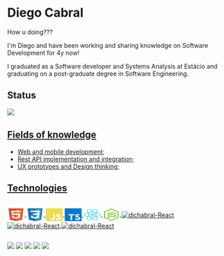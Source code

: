# Diego Cabral
How u doing???

I'm Diego and have been working and sharing knowledge on Software Development for 4y now!

I graduated as a Software developer and Systems Analysis at Estácio and graduating on a post-graduate degree in Software Engineering.

## Status 

<div>
<a href="https://github.com/Xornotor">
<img height="180em" src="https://github-readme-stats.vercel.app/api/top-langs/?username=Diechabral&layout=compact&langs_count=8&theme=cobalt"/>
</div>

## Fields of knowledge
* Web and mobile development;
* Rest API implementation and integration;
* UX prototypes and Design thinking;

## Technologies

<div style="display: inline_block"><br>
  <img align="center" alt="diechabral-HTML" height="30" width="40" src="https://raw.githubusercontent.com/devicons/devicon/master/icons/html5/html5-original.svg">
  <img align="center" alt="diechabral-CSS" height="30" width="40" src="https://raw.githubusercontent.com/devicons/devicon/master/icons/css3/css3-original.svg">
  <img align="center" alt="diechabral-Js" height="30" width="40" src="https://raw.githubusercontent.com/devicons/devicon/master/icons/javascript/javascript-plain.svg">
  <img align="center" alt="dichabral-React" height="30" width="40" src="https://raw.githubusercontent.com/devicons/devicon/master/icons/typescript/typescript-original.svg">
  <img align="center" alt="dichabral-React" height="30" width="40" src="https://raw.githubusercontent.com/devicons/devicon/master/icons/react/react-original.svg">
  <img align="center" alt="dichabral-React" height="30" width="40" src="https://raw.githubusercontent.com/devicons/devicon/master/icons/nodejs/nodejs-original.svg">
	<img align="center" alt="dichabral-React" height="30" width="40" src="https://cdn.jsdelivr.net/gh/devicons/devicon/icons/graphql/graphql-plain.svg" />
	<img  align="center" alt="dichabral-React" height="30" width="40" src="https://cdn.jsdelivr.net/gh/devicons/devicon/icons/sass/sass-original.svg" />
	<img align="center" alt="dichabral-React" height="30" width="40" src="https://cdn.jsdelivr.net/gh/devicons/devicon/icons/tailwindcss/tailwindcss-plain.svg" />

</div>
  
  
  ##
 
<div> 
  <a href="https://www.youtube.com/channel/UCi43gm6YAtemcO0EBtardKA" target="_blank"><img src="https://img.shields.io/badge/YouTube-FF0000?style=for-the-badge&logo=youtube&logoColor=white" target="_blank"></a>
  <a href="https://www.instagram.com/diechabral/?hl=pt-br" target="_blank"><img src="https://img.shields.io/badge/-Instagram-%23E4405F?style=for-the-badge&logo=instagram&logoColor=white" target="_blank"></a>
 <a href="https://discord.gg/q7q96YNPcE" target="_blank"><img src="https://img.shields.io/badge/Discord-7289DA?style=for-the-badge&logo=discord&logoColor=white" target="_blank"></a> 
  <a href = "mailto:th3d1eg0master@gmail.com"><img src="https://img.shields.io/badge/-Gmail-%23333?style=for-the-badge&logo=gmail&logoColor=white" target="_blank"></a>
  <a href="https://www.linkedin.com/in/diego-cabral-18454b197/" target="_blank"><img src="https://img.shields.io/badge/-LinkedIn-%230077B5?style=for-the-badge&logo=linkedin&logoColor=white" target="_blank"></a> 
</div>



